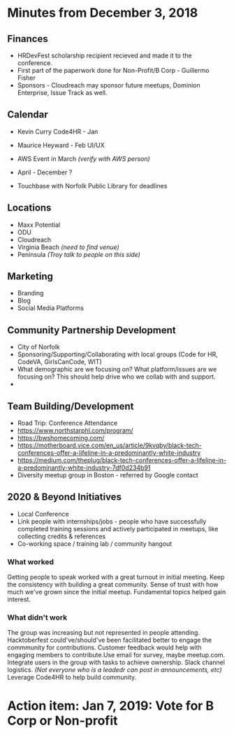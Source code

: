 # Minutes from December 3, 2018

## Finances

- HRDevFest scholarship recipient recieved and made it to the conference.
- First part of the paperwork done for Non-Profit/B Corp - Guillermo Fisher
- Sponsors - Cloudreach may sponsor future meetups, Dominion Enterprise, Issue Track as well.

## Calendar

- Kevin Curry Code4HR - Jan

- Maurice Heyward - Feb UI/UX

- AWS Event in March _(verify with AWS person)_

- April - December ?

- Touchbase with Norfolk Public Library for deadlines

##  Locations

- Maxx Potential
- ODU
- Cloudreach
- Virginia Beach _(need to  find venue)_
- Peninsula _(Troy talk to people on this side)_


## Marketing

- Branding
- Blog
- Social Media Platforms

## Community Partnership Development

- City of Norfolk
- Sponsoring/Supporting/Collaborating with local groups (Code for HR, CodeVA, GirlsCanCode, WIT)
- What demographic are we focusing on? What platform/issues are we focusing on? This should help drive who we collab with and support.
-

## Team Building/Development

- Road Trip: Conference Attendance
- https://www.northstarphl.com/program/
- https://bwshomecoming.com/
- https://motherboard.vice.com/en_us/article/9kvqby/black-tech-conferences-offer-a-lifeline-in-a-predominantly-white-industry
- https://medium.com/theplug/black-tech-conferences-offer-a-lifeline-in-a-predominantly-white-industry-7df0d234b91
- Diversity meetup group in Boston - referred by Google contact

## 2020 & Beyond Initiatives
- Local Conference
- Link people with internships/jobs - people who have successfully completed training sessions and actively participated in meetups, like collecting credits & references
- Co-working space / training lab / community hangout


### What worked

Getting people to speak worked with a great turnout in initial meeting.  Keep the consistency with building a great community.  Sense of trust with how much we've grown since the initial meetup.  Fundamental topics helped gain interest.


### What didn't work

The group was increasing but not represented in people attending.  Hacktoberfest could've/should've been facilitated better to engage the commmunity for contributions.  Customer feedback would help with engaging members to contribute.Use email for survey, maybe meetup.com.  Integrate users in the group with tasks to achieve ownership.  Slack channel logistics.  _(Not everyone who is a leadedr can post in announcements, etc)_ Leverage Code4HR to help build community.

# Action item: Jan 7, 2019: Vote for B Corp or Non-profit
